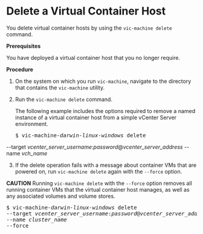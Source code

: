 # Delete a Virtual Container Host #

You delete virtual container hosts by using the `vic-machine delete` command.

**Prerequisites**

You have deployed a virtual container host that you no longer require.

**Procedure**

1. On the system on which you run `vic-machine`, navigate to the directory that contains the `vic-machine` utility.
2. Run the `vic-machine delete` command. 

   The following example includes the options required to remove a named instance of a virtual container host from a simple vCenter Server environment.

   <pre>$ vic-machine<i>-darwin</i><i>-linux</i><i>-windows</i> delete
--target <i>vcenter_server_username</i>:<i>password</i>@<i>vcenter_server_address</i>
--name <i>vch_name</i></pre>

3. If the delete operation fails with a message about container VMs that are powered on, run `vic-machine delete` again with the `--force` option.

  **CAUTION** Running `vic-machine delete` with the `--force` option removes all running container VMs that the virtual container host manages, as well as any associated volumes and volume stores.

   <pre>$ vic-machine<i>-darwin</i><i>-linux</i><i>-windows</i> delete
--target <i>vcenter_server_username</i>:<i>password</i>@<i>vcenter_server_address</i>
--name <i>cluster_name</i></i>
--force</pre>